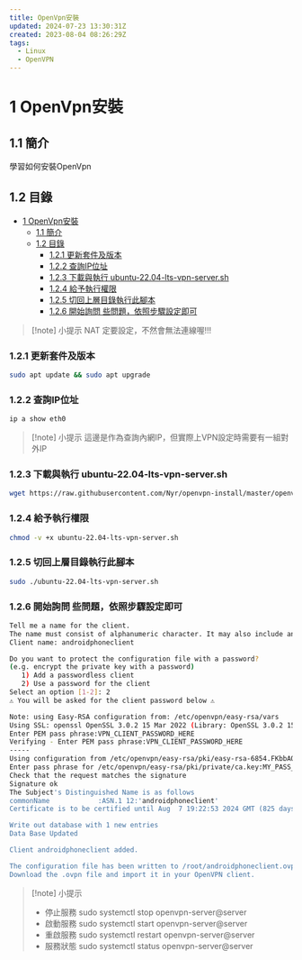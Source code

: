 ```yaml
---
title: OpenVpn安裝
updated: 2024-07-23 13:30:31Z
created: 2023-08-04 08:26:29Z
tags:
  - Linux
  - OpenVPN
---
```


# 1 OpenVpn安裝

## 1.1 簡介
學習如何安裝OpenVpn

## 1.2 目錄

- [1 OpenVpn安裝](#1-openvpn安裝)
  - [1.1 簡介](#11-簡介)
  - [1.2 目錄](#12-目錄)
    - [1.2.1 更新套件及版本](#121-更新套件及版本)
    - [1.2.2 查詢IP位址](#122-查詢ip位址)
    - [1.2.3 下載與執行 ubuntu-22.04-lts-vpn-server.sh](#123-下載與執行-ubuntu-2204-lts-vpn-serversh)
    - [1.2.4 給予執行權限](#124-給予執行權限)
    - [1.2.5 切回上層目錄執行此腳本](#125-切回上層目錄執行此腳本)
    - [1.2.6 開始詢問 些問題，依照步驟設定即可](#126-開始詢問-些問題依照步驟設定即可)


> [!note] 小提示 
>  NAT 定要設定，不然會無法連線喔!!! 

### 1.2.1 更新套件及版本

```bash
sudo apt update && sudo apt upgrade
```

<!--more-->

### 1.2.2 查詢IP位址

```bash
ip a show eth0
```


> [!note] 小提示 
> 這邊是作為查詢內網IP，但實際上VPN設定時需要有一組對外IP

### 1.2.3 下載與執行 ubuntu-22.04-lts-vpn-server.sh

```bash
wget https://raw.githubusercontent.com/Nyr/openvpn-install/master/openvpn-install.sh -O ubuntu-22.04-lts-vpn-server.sh
```

### 1.2.4 給予執行權限

```bash
chmod -v +x ubuntu-22.04-lts-vpn-server.sh
```

### 1.2.5 切回上層目錄執行此腳本

```bash
sudo ./ubuntu-22.04-lts-vpn-server.sh
```

### 1.2.6 開始詢問 些問題，依照步驟設定即可

```bash
Tell me a name for the client.
The name must consist of alphanumeric character. It may also include an underscore or a dash.
Client name: androidphoneclient

Do you want to protect the configuration file with a password?
(e.g. encrypt the private key with a password)
   1) Add a passwordless client
   2) Use a password for the client
Select an option [1-2]: 2
⚠️ You will be asked for the client password below ⚠️

Note: using Easy-RSA configuration from: /etc/openvpn/easy-rsa/vars
Using SSL: openssl OpenSSL 3.0.2 15 Mar 2022 (Library: OpenSSL 3.0.2 15 Mar 2022)
Enter PEM pass phrase:VPN_CLIENT_PASSWORD_HERE
Verifying - Enter PEM pass phrase:VPN_CLIENT_PASSWORD_HERE
-----
Using configuration from /etc/openvpn/easy-rsa/pki/easy-rsa-6854.FKbbAQ/tmp.AL66it
Enter pass phrase for /etc/openvpn/easy-rsa/pki/private/ca.key:MY_PASS_PHRASE_HERE
Check that the request matches the signature
Signature ok
The Subject's Distinguished Name is as follows
commonName            :ASN.1 12:'androidphoneclient'
Certificate is to be certified until Aug  7 19:22:53 2024 GMT (825 days)

Write out database with 1 new entries
Data Base Updated

Client androidphoneclient added.

The configuration file has been written to /root/androidphoneclient.ovpn.
Download the .ovpn file and import it in your OpenVPN client.
```


> [!note] 小提示 
> * 停止服務
> sudo systemctl stop openvpn-server@server
>  * 啟動服務
> sudo systemctl start openvpn-server@server
> * 重啟服務
> sudo systemctl restart openvpn-server@server
> * 服務狀態
> sudo systemctl status openvpn-server@server